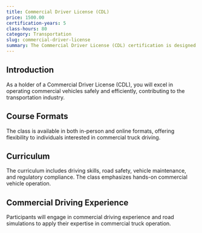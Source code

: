 ```yaml
---
title: Commercial Driver License (CDL)
price: 1500.00
certification-years: 5
class-hours: 80
category: Transportation
slug: commercial-driver-license
summary: The Commercial Driver License (CDL) certification is designed for individuals pursuing a career in commercial truck driving. This comprehensive class covers driving skills, road safety, and vehicle maintenance. It equips candidates with the skills needed to operate commercial vehicles safely and efficiently.
---
```


## Introduction

As a holder of a Commercial Driver License (CDL), you will excel in operating commercial vehicles safely and efficiently, contributing to the transportation industry.

## Course Formats

The class is available in both in-person and online formats, offering flexibility to individuals interested in commercial truck driving.

## Curriculum

The curriculum includes driving skills, road safety, vehicle maintenance, and regulatory compliance. The class emphasizes hands-on commercial vehicle operation.

## Commercial Driving Experience

Participants will engage in commercial driving experience and road simulations to apply their expertise in commercial truck operation.

